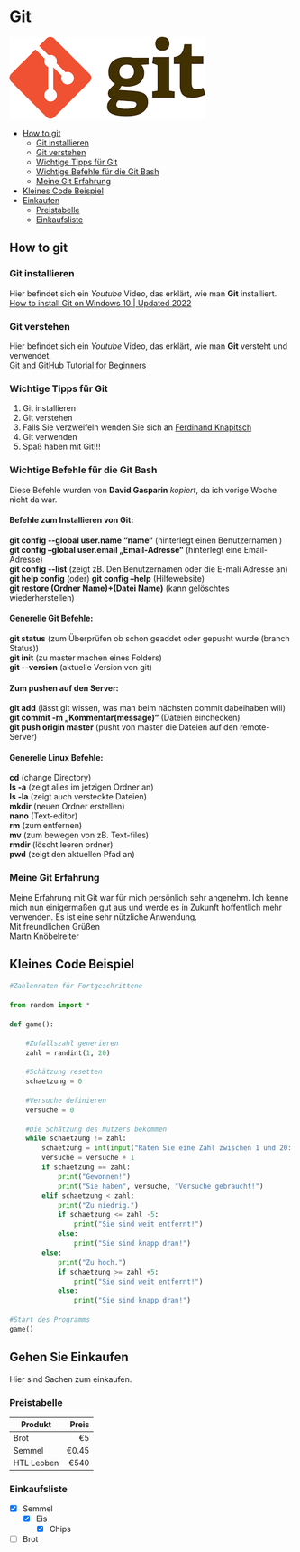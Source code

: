 # Git

<img alt="Git-Logo" src="/images/git.png">

- [How to git](#how_to_git)
	- [Git installieren](#install_git)
	- [Git verstehen](#understand_git)
	- [Wichtige Tipps für Git](#important_hints_for_git)
	- [Wichtige Befehle für die Git Bash](#important_commands_for_gitbash)
	- [Meine Git Erfahrung](#my_git_experience)
- [Kleines Code Beispiel](#small_code_example)
- [Einkaufen](#shopping)
	- [Preistabelle](#table)
	- [Einkaufsliste](#shoppinglist)

<a name="how_to_git"></a>
## How to git



<a name="install_git"></a>
### Git installieren
Hier befindet sich ein _Youtube_ Video, das erklärt, wie man **Git** installiert. <br>
[How to install Git on Windows 10 | Updated 2022](https://www.youtube.com/watch?v=cJTXh7g-uCM)

<a name="understand_git"></a>
### Git verstehen
Hier befindet sich ein _Youtube_ Video, das erklärt, wie man **Git** versteht und verwendet. <br>
[Git and GitHub Tutorial for Beginners](https://www.youtube.com/watch?v=tRZGeaHPoaw)

<a name="important_hints_for_git"></a>
### Wichtige Tipps für Git

1. Git installieren
2. Git verstehen
3. Falls Sie verzweifeln wenden Sie sich an [Ferdinand Knapitsch](https://www.knapitsch.at/)
4. Git verwenden
5. Spaß haben mit Git!!!

<a name="important_commands_for_gitbash"></a>
### Wichtige Befehle für die Git Bash

Diese Befehle wurden von **David Gasparin** _kopiert_, da ich vorige Woche nicht da war. <br>

#### Befehle zum Installieren von Git:

**git config --global user.name “name“** (hinterlegt einen Benutzernamen ) <br>
**git config –global user.email  „Email-Adresse“** (hinterlegt eine Email-Adresse) <br> 
**git config --list** (zeigt zB. Den Benutzernamen oder die E-mali Adresse an) <br>
**git help config** (oder) **git config –help** (Hilfewebsite) <br>
**git restore (Ordner Name)+(Datei Name)** (kann gelöschtes wiederherstellen) <br> 

#### Generelle Git Befehle:

**git status** (zum Überprüfen ob schon geaddet oder gepusht wurde (branch Status)) <br>
**git init** (zu master machen eines Folders) <br>
**git --version** (aktuelle Version von git) <br>

#### Zum pushen auf den Server:

**git add** (lässt git wissen, was man beim nächsten commit dabeihaben will) <br>
**git commit -m „Kommentar(message)“** (Dateien einchecken) <br> 
**git push origin master** (pusht von master die Dateien auf den remote-Server) <br> 

#### Generelle Linux Befehle:

**cd** (change Directory) <br>
**ls -a** (zeigt alles im jetzigen Ordner an) <br>
**ls -la** (zeigt auch versteckte Dateien) <br>
**mkdir** (neuen Ordner erstellen) <br>
**nano** (Text-editor) <br>
**rm** (zum entfernen) <br>
**mv** (zum bewegen von zB. Text-files) <br>
**rmdir** (löscht leeren ordner) <br>
**pwd** (zeigt den aktuellen Pfad an) <br>

<a name="my_git_experience"></a>
### Meine Git Erfahrung

Meine Erfahrung mit Git war für mich persönlich sehr angenehm. Ich kenne mich nun einigermaßen gut aus und werde es in Zukunft hoffentlich mehr verwenden. Es ist eine sehr nützliche Anwendung. <br>
Mit freundlichen Grüßen <br>
Martn Knöbelreiter

<a name="small_code_example"></a>
## Kleines Code Beispiel

```python
#Zahlenraten für Fortgeschrittene

from random import *

def game():
    
    #Zufallszahl generieren
    zahl = randint(1, 20)
    
    #Schätzung resetten
    schaetzung = 0
    
    #Versuche definieren
    versuche = 0
    
    #Die Schätzung des Nutzers bekommen
    while schaetzung != zahl:
        schaetzung = int(input("Raten Sie eine Zahl zwischen 1 und 20: "))
        versuche = versuche + 1
        if schaetzung == zahl:
            print("Gewonnen!")
            print("Sie haben", versuche, "Versuche gebraucht!")
        elif schaetzung < zahl:
            print("Zu niedrig.")
            if schaetzung <= zahl -5:
                print("Sie sind weit entfernt!")
            else:
                print("Sie sind knapp dran!")
        else:
            print("Zu hoch.")
            if schaetzung >= zahl +5:
                print("Sie sind weit entfernt!")
            else:
                print("Sie sind knapp dran!")

#Start des Programms
game()
```

<a name="shopping"></a>
## Gehen Sie Einkaufen

Hier sind Sachen zum einkaufen.

<a name="table"></a>
### Preistabelle
| Produkt        | Preis |
| -------------- | -----:|
| Brot           |    €5 |
| Semmel         | €0.45 |
| HTL Leoben     |  €540 |

<a name="shoppinglist"></a>
### Einkaufsliste
- [x] Semmel
    - [x] Eis
        - [x] Chips
- [ ] Brot
